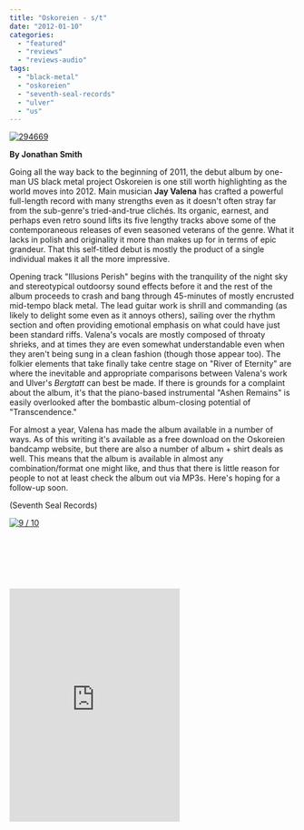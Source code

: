 ```yaml
---
title: "Oskoreien - s/t"
date: "2012-01-10"
categories: 
  - "featured"
  - "reviews"
  - "reviews-audio"
tags: 
  - "black-metal"
  - "oskoreien"
  - "seventh-seal-records"
  - "ulver"
  - "us"
---
```


[![](http://www.hellbound.ca/wp-content/uploads/2012/01/294669.jpg "294669")](http://www.hellbound.ca/wp-content/uploads/2012/01/294669.jpg)

**By Jonathan Smith**

Going all the way back to the beginning of 2011, the debut album by one-man US black metal project Oskoreien is one still worth highlighting as the world moves into 2012. Main musician **Jay Valena** has crafted a powerful full-length record with many strengths even as it doesn't often stray far from the sub-genre's tried-and-true clichés. Its organic, earnest, and perhaps even retro sound lifts its five lengthy tracks above some of the contemporaneous releases of even seasoned veterans of the genre. What it lacks in polish and originality it more than makes up for in terms of epic grandeur. That this self-titled debut is mostly the product of a single individual makes it all the more impressive.

Opening track "Illusions Perish" begins with the tranquility of the night sky and stereotypical outdoorsy sound effects before it and the rest of the album proceeds to crash and bang through 45-minutes of mostly encrusted mid-tempo black metal. The lead guitar work is shrill and commanding (as likely to delight some even as it annoys others), sailing over the rhythm section and often providing emotional emphasis on what could have just been standard riffs. Valena's vocals are mostly composed of throaty shrieks, and at times they are even somewhat understandable even when they aren't being sung in a clean fashion (though those appear too). The folkier elements that take finally take centre stage on "River of Eternity" are where the inevitable and appropriate comparisons between Valena's work and Ulver's _Bergtatt_ can best be made. If there is grounds for a complaint about the album, it's that the piano-based instrumental "Ashen Remains" is easily overlooked after the bombastic album-closing potential of "Transcendence."

For almost a year, Valena has made the album available in a number of ways. As of this writing it's available as a free download on the Oskoreien bandcamp website, but there are also a number of album + shirt deals as well. This means that the album is available in almost any combination/format one might like, and thus that there is little reason for people to not at least check the album out via MP3s. Here's hoping for a follow-up soon.

(Seventh Seal Records)

[![](http://www.hellbound.ca/wp-content/uploads/2009/05/review9.png "9 / 10")](http://www.hellbound.ca/wp-content/uploads/2009/05/review9.png)

 

 

 

<iframe style="position: relative; display: block; width: 300px; height: 410px;" src="http://bandcamp.com/EmbeddedPlayer/v=2/album=2640005501/size=grande3/bgcol=FFFFFF/linkcol=4285BB/" frameborder="0" width="300" height="410"></iframe>
